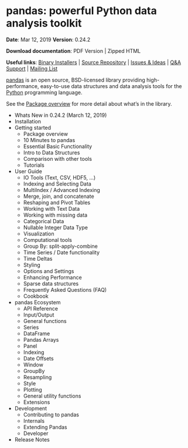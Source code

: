 # pandas: powerful Python data analysis toolkit

**Date**: Mar 12, 2019 **Version**: 0.24.2

**Download documentation**: PDF Version | Zipped HTML

**Useful links**: [Binary Installers](https://pypi.org/project/pandas) | [Source Repository](https://github.com/pandas-dev/pandas) | [Issues & Ideas](https://github.com/pandas-dev/pandas/issues) | [Q&A Support](https://stackoverflow.com/questions/tagged/pandas) | [Mailing List](https://groups.google.com/forum/#!forum/pydata)

[pandas](https://pandas.pydata.org/pandas-docs/stable/index.html#module-pandas) is an open source, BSD-licensed library providing high-performance, easy-to-use data structures and data analysis tools for the [Python](https://www.python.org/) programming language.

See the [Package overview](https://pandas.pydata.org/pandas-docs/stable/getting_started/overview.html#overview) for more detail about what’s in the library.

- Whats New in 0.24.2 (March 12, 2019)
- Installation
- Getting started
  - Package overview
  - 10 Minutes to pandas
  - Essential Basic Functionality
  - Intro to Data Structures
  - Comparison with other tools
  - Tutorials
- User Guide
  - IO Tools (Text, CSV, HDF5, …)
  - Indexing and Selecting Data
  - MultiIndex / Advanced Indexing
  - Merge, join, and concatenate
  - Reshaping and Pivot Tables
  - Working with Text Data
  - Working with missing data
  - Categorical Data
  - Nullable Integer Data Type
  - Visualization
  - Computational tools
  - Group By: split-apply-combine
  - Time Series / Date functionality
  - Time Deltas
  - Styling
  - Options and Settings
  - Enhancing Performance
  - Sparse data structures
  - Frequently Asked Questions (FAQ)
  - Cookbook
- pandas Ecosystem
  - API Reference
  - Input/Output
  - General functions
  - Series
  - DataFrame
  - Pandas Arrays
  - Panel
  - Indexing
  - Date Offsets
  - Window
  - GroupBy
  - Resampling
  - Style
  - Plotting
  - General utility functions
  - Extensions
- Development
  - Contributing to pandas
  - Internals
  - Extending Pandas
  - Developer
- Release Notes
